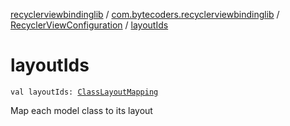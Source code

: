 [recyclerviewbindinglib](../../index.md) / [com.bytecoders.recyclerviewbindinglib](../index.md) / [RecyclerViewConfiguration](index.md) / [layoutIds](./layout-ids.md)

# layoutIds

`val layoutIds: `[`ClassLayoutMapping`](../-class-layout-mapping.md)

Map each model class to its layout

